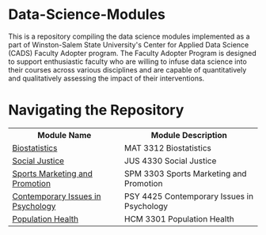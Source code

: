 # Data-Science-Modules

This is a repository compiling the data science modules implemented as a part of Winston-Salem State University's Center for Applied Data Science (CADS) Faculty Adopter program. The Faculty Adopter Program is designed to support enthusiastic faculty who are willing to infuse data science into their courses across various disciplines and are capable of quantitatively and qualitatively assessing the impact of their interventions.



# Navigating the Repository
<table>
  <tbody>
    <tr>
      <th>Module Name</th>
      <th>Module Description</th>
    </tr>
    <tr>
      <td><a href="https://github.com/CADS-WSSU/Data-Science-Modules/tree/main/MAT3312-Biostatistics-Data-Science-Module-main">Biostatistics</a></td>
      <td>
        MAT 3312 Biostatistics
      </td>
    </tr>
    <tr>
      <td><a href="https://github.com/CADS-WSSU/Data-Science-Modules/tree/main/JUS4330-Social-Justice-Data-Science-Module--main">Social Justice</a></td>
      <td>
       JUS 4330 Social Justice
      </td>
    </tr>
    <tr>
      <td><a href="https://github.com/CADS-WSSU/Data-Science-Modules/tree/main/SPM3301-Sports-Marketing-and-Promotion-Data-Science-Module-main">Sports Marketing and Promotion</a></td>
      <td>
      SPM 3303 Sports Marketing and Promotion
      </td>
    </tr>
    <tr>
      <td><a href="https://github.com/CADS-WSSU/Data-Science-Modules/tree/main/PSY-4425-Contemporary-Issues-in-Psychological-Sciences-Data-Science-Module-main">Contemporary Issues in Psychology</a></td>
      <td>
        PSY 4425 Contemporary Issues in Psychology
      </td>
    </tr>
    <tr>
      <td><a href="https://github.com/CADS-WSSU/Data-Science-Modules/tree/main/HCM-3301-Population-Health-Data-Science-Module-main">Population    Health</a></td>
      <td>
        HCM 3301 Population Health
      </td>
    </tr>
  </tbody>
</table>

